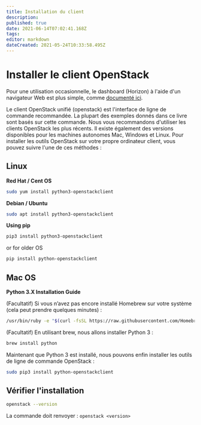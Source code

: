 ```yaml
---
title: Installation du client
description: 
published: true
date: 2021-06-14T07:02:41.168Z
tags: 
editor: markdown
dateCreated: 2021-05-24T10:33:58.495Z
---
```


# Installer le client OpenStack

Pour une utilisation occasionnelle, le dashboard (Horizon) à l'aide d'un navigateur Web est plus simple, comme [documenté ici](https://docs.openstack.org/horizon/latest/user/index.html). 

Le client OpenStack unifié (openstack) est l'interface de ligne de commande recommandée. La plupart des exemples donnés dans ce livre sont basés sur cette commande. Nous vous recommandons d'utiliser les clients OpenStack les plus récents. Il existe également des versions disponibles pour les machines autonomes Mac, Windows et Linux. Pour installer les outils OpenStack sur votre propre ordinateur client, vous pouvez suivre l'une de ces méthodes :

## Linux

**Red Hat / Cent OS**

```bash
sudo yum install python3-openstackclient
```

**Debian / Ubuntu**

```bash
sudo apt install python3-openstackclient
```

**Using pip**

```bash
pip3 install python3-openstackclient
```

or for older OS

```bash
pip install python-openstackclient
```

## Mac OS

**Python 3.X Installation Guide**

(Facultatif) Si vous n’avez pas encore installé Homebrew sur votre système (cela peut prendre quelques minutes) :

```bash
/usr/bin/ruby -e "$(curl -fsSL https://raw.githubusercontent.com/Homebrew/install/master/install)"
```

(Facultatif) En utilisant brew, nous allons installer Python 3 : 

```bash
brew install python
```

Maintenant que Python 3 est installé, nous pouvons enfin installer les outils de ligne de commande OpenStack :

```bash
sudo pip3 install python-openstackclient
```

## Vérifier l'installation

```bash
openstack --version
```

La commande doit renvoyer : `openstack <version>`